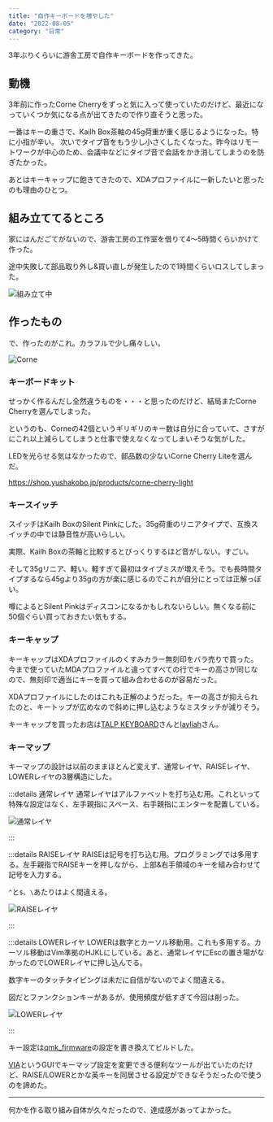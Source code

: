 ```yaml
---
title: "自作キーボードを増やした"
date: "2022-08-05"
category: "日常"
---
```


3年ぶりくらいに游舎工房で自作キーボードを作ってきた。

## 動機
3年前に作ったCorne Cherryをずっと気に入って使っていたのだけど、最近になっていくつか気になる点が出てきたので作り直そうと思った。

一番はキーの重さで、Kailh Box茶軸の45g荷重が重く感じるようになった。特に小指が辛い。
次いでタイプ音をもう少し小さくしたくなった。昨今はリモートワークが中心のため、会議中などにタイプ音で会話をかき消してしまうのを防ぎたかった。

あとはキーキャップに飽きてきたので、XDAプロファイルに一新したいと思ったのも理由のひとつ。

## 組み立ててるところ
家にはんだごてがないので、游舎工房の工作室を借りて4〜5時間くらいかけて作った。

途中失敗して部品取り外し&買い直しが発生したので1時間くらいロスしてしまった。

![組み立て中](/images/42_fig5.jpg)

## 作ったもの
で、作ったのがこれ。カラフルで少し痛々しい。

![Corne](/images/42_fig1.jpg)

### キーボードキット
せっかく作るんだし全然違うものを・・・と思ったのだけど、結局またCorne Cherryを選んでしまった。

というのも、Corneの42個というギリギリのキー数は自分に合っていて、さすがにこれ以上減らしてしまうと仕事で使えなくなってしまいそうな気がした。

LEDを光らせる気はなかったので、部品数の少ないCorne Cherry Liteを選んだ。

https://shop.yushakobo.jp/products/corne-cherry-light

### キースイッチ
スイッチはKailh BoxのSilent Pinkにした。35g荷重のリニアタイプで、互換スイッチの中では静音性が高いらしい。

実際、Kailh Boxの茶軸と比較するとびっくりするほど音がしない。すごい。

そして35gリニア、軽い。軽すぎて最初はタイプミスが増えそう。でも長時間タイプするなら45gより35gの方が楽に感じるのでこれが自分にとっては正解っぽい。

噂によるとSilent Pinkはディスコンになるかもしれないらしい。無くなる前に50個ぐらい買っておきたい気もする。

### キーキャップ
キーキャップはXDAプロファイルのくすみカラー無刻印をバラ売りで買った。今まで使っていたMDAプロファイルと違ってすべての行でキーの高さが同じなので、無刻印で適当にキーを買って組み合わせるのが容易だった。

XDAプロファイルにしたのはこれも正解のようだった。キーの高さが抑えられたのと、キートップが広めなので斜めに押し込むようなミスタッチが減りそう。

キーキャップを買ったお店は[TALP KEYBOARD](https://talpkeyboard.net/)さんと[layliah](https://layliah.com/)さん。

### キーマップ
キーマップの設計は以前のままほとんど変えず、通常レイヤ、RAISEレイヤ、LOWERレイヤの3層構造にした。

:::details 通常レイヤ
通常レイヤはアルファベットを打ち込む用。これといって特殊な設定はなく、左手親指にスペース、右手親指にエンターを配置している。

![通常レイヤ](/images/42_fig2.png)

:::

:::details RAISEレイヤ
RAISEは記号を打ち込む用。プログラミングでは多用する。左手親指でRAISEキーを押しながら、上部&右手領域のキーを組み合わせて記号を入力する。

`^`と`$`、`\`あたりはよく間違える。

![RAISEレイヤ](/images/42_fig3.png)

:::

:::details LOWERレイヤ
LOWERは数字とカーソル移動用。これも多用する。カーソル移動はVim準拠のHJKLにしている。あと、通常レイヤにEscの置き場がなかったのでLOWERレイヤに押し込んでる。

数字キーのタッチタイピングは未だに自信がないのでよく間違える。

図だとファンクションキーがあるが、使用頻度が低すぎて今回は削った。

![LOWERレイヤ](/images/42_fig4.png)

:::

キー設定は[qmk_firmware](https://github.com/gengogo5/qmk_firmware/tree/gengogo5/keyboards/crkbd/keymaps/gengogo5)の設定を書き換えてビルドした。

[VIA](https://github.com/the-via)というGUIでキーマップ設定を変更できる便利なツールが出ていたのだけど、RAISE/LOWERとかな英キーを同居させる設定ができなそうだったので使うのを諦めた。

---
何かを作る取り組み自体が久々だったので、達成感があってよかった。
